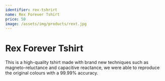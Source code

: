 ```yaml
---
identifier: rex-tshrirt
name: Rex Forever Tshirt
price: 50
image: /assets/img/products/rext.jpg
---
```


# Rex Forever Tshirt

This is a high-quality tshirt made with brand new techniques such as magneto-reluctance and capacitive reactance, we were able to reproduce the original colours with a 99.99% accuracy.
